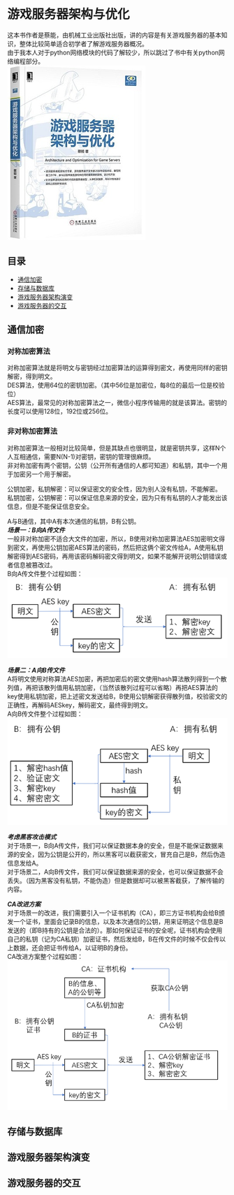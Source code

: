 # 游戏服务器架构与优化  
这本书作者是蔡能，由机械工业出版社出版，讲的内容是有关游戏服务器的基本知识，整体比较简单适合初学者了解游戏服务器概况。  
由于我本人对于python网络模块的代码了解较少，所以跳过了书中有关python网络编程部分。  
![游戏服务器](./images/fengmian.png)  
  
## 目录
* [通信加密](#通信加密)
* [存储与数据库](#存储与数据库)
* [游戏服务器架构演变](#游戏服务器架构演变)
* [游戏服务器的交互](#游戏服务器的交互)

## 通信加密  
### 对称加密算法  
对称加密算法就是将明文与密钥经过加密算法的运算得到密文，再使用同样的密钥解密，得到明文。  
DES算法，使用64位的密钥加密。（其中56位是加密位，每8位的最后一位是校验位）  
AES算法，最常见的对称加密算法之一，微信小程序传输用的就是该算法。密钥的长度可以使用128位，192位或256位。  

### 非对称加密算法
对称加密算法一般相对比较简单，但是其缺点也很明显，就是密钥共享，这样N个人互相通信，需要N(N-1)对密钥，密钥的管理很麻烦。  
非对称加密有两个密钥，公钥（公开所有通信的人都可知道）和私钥，其中一个用于加密另一个用于解密。  
  
公钥加密，私钥解密：可以保证密文的安全性，因为别人没有私钥，不能解密。  
私钥加密，公钥解密：可以保证信息来源的安全，因为只有有私钥的人才能发出该信息，但是不能保证信息安全。  
  

A与B通信，其中A有本次通信的私钥，B有公钥。  
***场景一：B向A传文件***  
一般非对称加密不适合大文件的加密，所以，B使用对称加密算法AES加密明文得到密文，再使用公钥加密AES算法的密码，然后把这俩个密文传给A，A使用私钥解密得到AES密码，再用该密码解码密文得到明文，如果不能解开说明公钥错误或者信息被篡改过。  
B向A传文件整个过程如图：  
![B向A传文件](./images/BtoA.png)  
  
***场景二：A向B传文件***  
A将明文使用对称算法AES加密，再把加密后的密文使用hash算法散列得到一个散列值，再把该散列值用私钥加密，（当然该散列过程可以省略）再把AES算法的key使用私钥加密，把上述密文发送给B，B使用公钥解密获得散列值，校验密文的正确性，再解码AESkey，解码密文，最终得到明文。  
A向B传文件整个过程如图： 
![A向B传文件](./images/AtoB.png)  
  
***考虑黑客攻击模式***  
对于场景一，B向A传文件，我们可以保证数据本身的安全，但是不能保证数据来源的安全，因为公钥是公开的，所以黑客可以截获密文，冒充自己是B，然后伪造信息发给A。  
对于场景二，A向B传文件，我们可以保证数据来源的安全，也可以保证数据不会丢失。（因为黑客没有私钥，不能伪造）但是数据却可以被黑客截获，了解传输的内容。  
  
***CA改进方案***  
对于场景一的改进，我们需要引入一个证书机构（CA），即三方证书机构会给B颁发一个证书，里面会记录B的信息，以及本次通信的公钥，用来证明这个信息是B发送的（即B持有的公钥是合法的）。那如何保证证书的安全呢，证书机构会使用自己的私钥（记为CA私钥）加密证书，然后发给B，B在传文件的时候不仅会传以上数据，还会把证书传给A，以证明B的身份。  
CA改进方案整个过程如图：  
![B向A传文件CA](./images/BtoA_CA.png)  

## 存储与数据库

## 游戏服务器架构演变

## 游戏服务器的交互